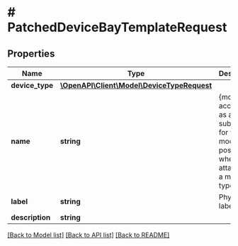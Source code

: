 # # PatchedDeviceBayTemplateRequest

## Properties

Name | Type | Description | Notes
------------ | ------------- | ------------- | -------------
**device_type** | [**\OpenAPI\Client\Model\DeviceTypeRequest**](DeviceTypeRequest.md) |  | [optional]
**name** | **string** | {module} is accepted as a substitution for the module bay position when attached to a module type. | [optional]
**label** | **string** | Physical label | [optional]
**description** | **string** |  | [optional]

[[Back to Model list]](../../README.md#models) [[Back to API list]](../../README.md#endpoints) [[Back to README]](../../README.md)
